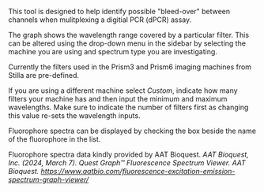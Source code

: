 This tool is designed to help identify possible "bleed-over" between channels when mulitplexing a digitial PCR (dPCR) assay.

The graph shows the wavelength range covered by a particular filter. This can be altered using the drop-down menu in the sidebar by selecting the machine you are using and spectrum type you are investigating.

Currently the filters used in the Prism3 and Prism6 imaging machines from Stilla are pre-defined.

If you are using a different machine select _Custom_, indicate how many filters your machine has and then input the minimum and maximum wavelengths. Make sure to indicate the number of filters first as changing this value re-sets the wavelength inputs.

Fluorophore spectra can be displayed by checking the box beside the name of the fluorophore in the list.

Fluorophore spectra data kindly provided by AAT Bioquest. _AAT Bioquest, Inc. (2024, March 7). Quest Graph™ Fluorescence Spectrum Viewer. AAT Bioquest. https://www.aatbio.com/fluorescence-excitation-emission-spectrum-graph-viewer/_
